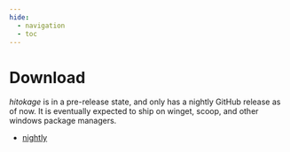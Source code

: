 ```yaml
---
hide:
  - navigation
  - toc
---
```


# Download

_hitokage_ is in a pre-release state, and only has a nightly GitHub release as of now.
It is eventually expected to ship on winget, scoop, and other windows package managers.

- [nightly](https://github.com/codyduong/hitokage/releases/nightly)
<!-- - [latest](https://github.com/codyduong/hitokage/releases/latest) -->
